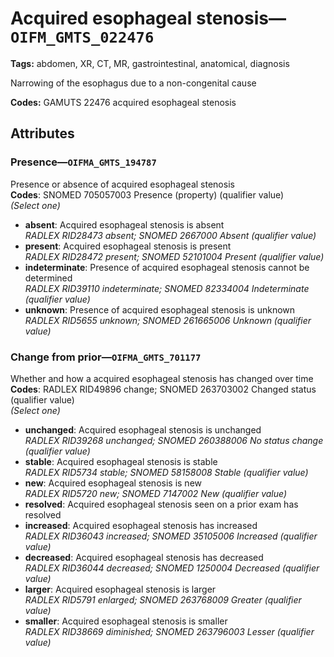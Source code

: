 # Acquired esophageal stenosis—`OIFM_GMTS_022476`

**Tags:** abdomen, XR, CT, MR, gastrointestinal, anatomical, diagnosis

Narrowing of the esophagus due to a non-congenital cause

**Codes:** GAMUTS 22476 acquired esophageal stenosis

## Attributes

### Presence—`OIFMA_GMTS_194787`

Presence or absence of acquired esophageal stenosis  
**Codes**: SNOMED 705057003 Presence (property) (qualifier value)  
*(Select one)*

- **absent**: Acquired esophageal stenosis is absent  
_RADLEX RID28473 absent; SNOMED 2667000 Absent (qualifier value)_
- **present**: Acquired esophageal stenosis is present  
_RADLEX RID28472 present; SNOMED 52101004 Present (qualifier value)_
- **indeterminate**: Presence of acquired esophageal stenosis cannot be determined  
_RADLEX RID39110 indeterminate; SNOMED 82334004 Indeterminate (qualifier value)_
- **unknown**: Presence of acquired esophageal stenosis is unknown  
_RADLEX RID5655 unknown; SNOMED 261665006 Unknown (qualifier value)_

### Change from prior—`OIFMA_GMTS_701177`

Whether and how a acquired esophageal stenosis has changed over time  
**Codes**: RADLEX RID49896 change; SNOMED 263703002 Changed status (qualifier value)  
*(Select one)*

- **unchanged**: Acquired esophageal stenosis is unchanged  
_RADLEX RID39268 unchanged; SNOMED 260388006 No status change (qualifier value)_
- **stable**: Acquired esophageal stenosis is stable  
_RADLEX RID5734 stable; SNOMED 58158008 Stable (qualifier value)_
- **new**: Acquired esophageal stenosis is new  
_RADLEX RID5720 new; SNOMED 7147002 New (qualifier value)_
- **resolved**: Acquired esophageal stenosis seen on a prior exam has resolved  
- **increased**: Acquired esophageal stenosis has increased  
_RADLEX RID36043 increased; SNOMED 35105006 Increased (qualifier value)_
- **decreased**: Acquired esophageal stenosis has decreased  
_RADLEX RID36044 decreased; SNOMED 1250004 Decreased (qualifier value)_
- **larger**: Acquired esophageal stenosis is larger  
_RADLEX RID5791 enlarged; SNOMED 263768009 Greater (qualifier value)_
- **smaller**: Acquired esophageal stenosis is smaller  
_RADLEX RID38669 diminished; SNOMED 263796003 Lesser (qualifier value)_